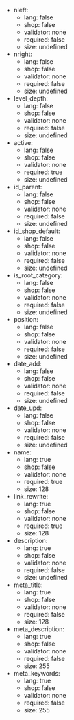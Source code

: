  * nleft:
    * lang: false
    * shop: false
    * validator: none
    * required: false
    * size: undefined
 * nright:
    * lang: false
    * shop: false
    * validator: none
    * required: false
    * size: undefined
 * level_depth:
    * lang: false
    * shop: false
    * validator: none
    * required: false
    * size: undefined
 * active:
    * lang: false
    * shop: false
    * validator: none
    * required: true
    * size: undefined
 * id_parent:
    * lang: false
    * shop: false
    * validator: none
    * required: false
    * size: undefined
 * id_shop_default:
    * lang: false
    * shop: false
    * validator: none
    * required: false
    * size: undefined
 * is_root_category:
    * lang: false
    * shop: false
    * validator: none
    * required: false
    * size: undefined
 * position:
    * lang: false
    * shop: false
    * validator: none
    * required: false
    * size: undefined
 * date_add:
    * lang: false
    * shop: false
    * validator: none
    * required: false
    * size: undefined
 * date_upd:
    * lang: false
    * shop: false
    * validator: none
    * required: false
    * size: undefined
 * name:
    * lang: true
    * shop: false
    * validator: none
    * required: true
    * size: 128
 * link_rewrite:
    * lang: true
    * shop: false
    * validator: none
    * required: true
    * size: 128
 * description:
    * lang: true
    * shop: false
    * validator: none
    * required: false
    * size: undefined
 * meta_title:
    * lang: true
    * shop: false
    * validator: none
    * required: false
    * size: 128
 * meta_description:
    * lang: true
    * shop: false
    * validator: none
    * required: false
    * size: 255
 * meta_keywords:
    * lang: true
    * shop: false
    * validator: none
    * required: false
    * size: 255
